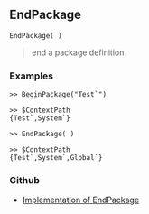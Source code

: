 ## EndPackage 

```
EndPackage( )
```

> end a package definition

### Examples

``` 
>> BeginPackage("Test`")

>> $ContextPath
{Test`,System`}

>> EndPackage( )

>> $ContextPath
{Test`,System`,Global`}
```
### Github
* [Implementation of EndPackage](https://github.com/axkr/symja_android_library/blob/master/symja_android_library/matheclipse-core/src/main/java/org/matheclipse/core/builtin/FileFunctions.java#L214) 
